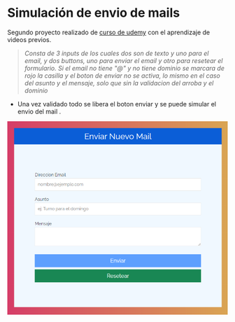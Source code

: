 # Simulación de envio de mails

Segundo proyecto realizado de <a href="https://www.udemy.com/course/javascript-moderno-guia-definitiva-construye-10-proyectos/">curso de udemy</a> con el aprendizaje de videos previos.

> *Consta de 3 inputs de los cuales dos son de texto y uno para el email, y dos buttons, uno para enviar el email y otro para resetear el formulario.
Si el email no tiene "@" y no tiene dominio se marcara de rojo la casilla y el boton de enviar no se activa, lo mismo en el caso del asunto y el mensaje, solo que sin la validacion del arroba y el dominio*
- Una vez validado todo se libera el boton enviar y se puede simular el envio del mail .

![imagen_ejemplo](img_example/example.png "imagen_ejemplo")
